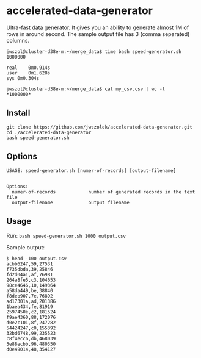 # accelerated-data-generator
Ultra-fast data generator. It gives you an ability to generate almost 1M of rows in around second. The sample output file has 3 (comma separated) columns. 
 
```
jwszol@cluster-d38e-m:~/merge_data$ time bash speed-generator.sh 1000000

real	0m0.914s
user	0m1.628s
sys	0m0.304s

jwszol@cluster-d38e-m:~/merge_data$ cat my_csv.csv | wc -l
*1000000*

```


## Install 


``` 
git clone https://github.com/jwszolek/accelerated-data-generator.git
cd ./accelerated-data-generator
bash speed-generator.sh
```

## Options

``` 
USAGE: speed-generator.sh [numer-of-records] [output-filename]


Options:
  numer-of-records            number of generated records in the text file
  output-filename             output filename
```                        

## Usage

Run: `bash speed-generator.sh 1000 output.csv`

Sample output:
```
$ head -100 output.csv                                                                                                              
acbb6247,59,27531
f735dbda,39,25846
fd2d04a1,af,76981
264a8fe5,c3,104653
98ce4646,10,149364
a58da449,be,38840
f8deb907,7e,76892
ad17301a,ad,201386
1baea434,fe,81919
2597450e,c2,181524
f9ae4360,88,172076
d0e2c101,8f,247282
54424247,c0,155392
32bd6748,99,235523
c8f4ecc6,db,468039
5e88ecbb,96,480350
d0e49014,48,354127
```

